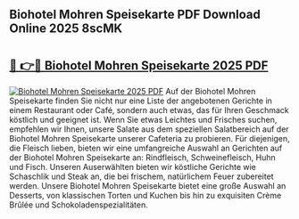 ## Biohotel Mohren Speisekarte PDF Download Online 2025 8scMK

# <h2><a href="http://gcci5lc.nevu.top/?p=Biohotel+Mohren+Speisekarte">🔗 👉🔴 Biohotel Mohren Speisekarte 2025 PDF</a></h2>

[![Biohotel Mohren Speisekarte 2025 PDF](https://i.imgur.com/dBaPXMq.png)](http://gcci5lc.nevu.top/?p=Biohotel+Mohren+Speisekarte)
Auf der Biohotel Mohren Speisekarte finden Sie nicht nur eine Liste der angebotenen Gerichte in einem Restaurant oder Café, sondern auch etwas, das für Ihren Geschmack köstlich und geeignet ist. Wenn Sie etwas Leichtes und Frisches suchen, empfehlen wir Ihnen, unsere Salate aus dem speziellen Salatbereich auf der Biohotel Mohren Speisekarte unserer Cafeteria zu probieren. Für diejenigen, die Fleisch lieben, bieten wir eine umfangreiche Auswahl an Gerichten auf der Biohotel Mohren Speisekarte an: Rindfleisch, Schweinefleisch, Huhn und Fisch. Unseren Auserwählten bieten wir köstliche Gerichte wie Schaschlik und Steak an, die bei frischem, natürlichem Feuer zubereitet werden. Unsere Biohotel Mohren Speisekarte bietet eine große Auswahl an Desserts, von klassischen Torten und Kuchen bis hin zu exquisiten Crème Brûlée und Schokoladenspezialitäten.
